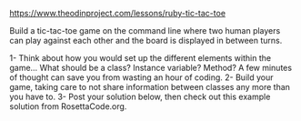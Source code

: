 https://www.theodinproject.com/lessons/ruby-tic-tac-toe

Build a tic-tac-toe game on the command line where two human players can play against each other and the board is displayed in between turns.

1- Think about how you would set up the different elements within the game… What should be a class? Instance variable? Method? A few minutes of thought can save you from wasting an hour of coding.
2- Build your game, taking care to not share information between classes any more than you have to.
3- Post your solution below, then check out this example solution from RosettaCode.org.